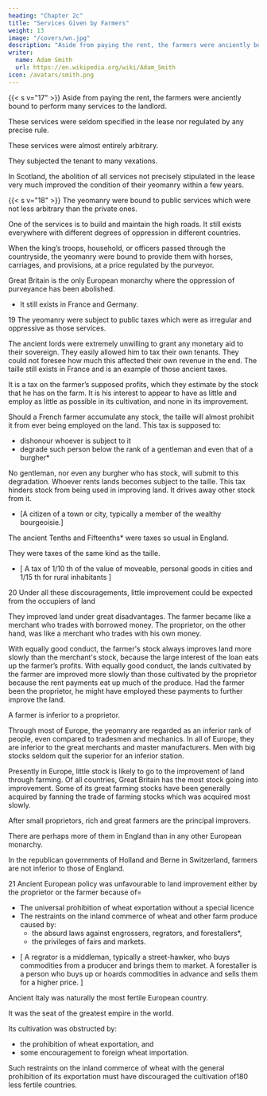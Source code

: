 ```yaml
---
heading: "Chapter 2c"
title: "Services Given by Farmers"
weight: 13
image: "/covers/wn.jpg"
description: "Aside from paying the rent, the farmers were anciently bound to perform many services to the landlord"
writer:
  name: Adam Smith
  url: https://en.wikipedia.org/wiki/Adam_Smith
icon: /avatars/smith.png
---
```




{{< s v="17" >}} Aside from paying the rent, the farmers were anciently bound to perform many services to the landlord.

These services were seldom specified in the lease nor regulated by any precise rule.

These services were almost entirely arbitrary.

They subjected the tenant to many vexations.

In Scotland, the abolition of all services not precisely stipulated in the lease very much improved the condition of their yeomanry within a few years.

{{< s v="18" >}}  The yeomanry were bound to public services which were not less arbitrary than the private ones.

One of the services is to build and maintain the high roads.
It still exists everywhere with different degrees of oppression in different countries.

When the king’s troops, household, or officers passed through the countryside, the yeomanry were bound to provide them with horses, carriages, and provisions, at a price regulated by the purveyor.


Great Britain is the only European monarchy where the oppression of purveyance has been abolished.
- It still exists in France and Germany.


19 The yeomanry were subject to public taxes which were as irregular and oppressive as those services.

The ancient lords were extremely unwilling to grant any monetary aid to their sovereign.
They easily allowed him to tax their own tenants.
They could not foresee how much this affected their own revenue in the end.
The taille still exists in France and is an example of those ancient taxes.

It is a tax on the farmer’s supposed profits, which they estimate by the stock that he has on the farm.
It is his interest to appear to have as little and employ as little as possible in its cultivation, and none in its improvement.

Should a French farmer accumulate any stock, the taille will almost prohibit it from ever being employed on the land.
This tax is supposed to:
- dishonour whoever is subject to it
- degrade such person below the rank of a gentleman and even that of a burgher*

No gentleman, nor even any burgher who has stock, will submit to this degradation. Whoever rents lands becomes subject to the taille. This tax hinders stock from being used in improving land. It drives away other stock from it.

* [A citizen of a town or city, typically a member of the wealthy bourgeoisie.]

The ancient Tenths and Fifteenths* were taxes so usual in England.

They were taxes of the same kind as the taille.
* [ A tax of 1/10 th of the value of moveable, personal goods in cities and 1/15 th for rural inhabitants ]

20 Under all these discouragements, little improvement could be expected from the occupiers of land

They improved land under great disadvantages.
The farmer became like a merchant who trades with borrowed money.
The proprietor, on the other hand, was like a merchant who trades with his own money.

With equally good conduct, the farmer's stock always improves land more slowly than the merchant's stock, because the large interest of the loan eats up the farmer’s profits.
With equally good conduct, the lands cultivated by the farmer are improved more slowly than those cultivated by the proprietor because the rent payments eat up much of the produce.
Had the farmer been the proprietor, he might have employed these payments to further improve the land.

A farmer is inferior to a proprietor.

Through most of Europe, the yeomanry are regarded as an inferior rank of people, even compared to tradesmen and mechanics.
In all of Europe, they are inferior to the great merchants and master manufacturers.
Men with big stocks seldom quit the superior for an inferior station.

Presently in Europe, little stock is likely to go to the improvement of land through farming.
Of all countries, Great Britain has the most stock going into improvement.
Some of its great farming stocks have been generally acquired by fanning the trade of farming stocks which was acquired most slowly.

After small proprietors, rich and great farmers are the principal improvers.

There are perhaps more of them in England than in any other European monarchy.

In the republican governments of Holland and Berne in Switzerland, farmers are not inferior to those of England.

21 Ancient European policy was unfavourable to land improvement either by the proprietor or the farmer because of= 
- The universal prohibition of wheat exportation without a special licence
- The restraints on the inland commerce of wheat and other farm produce caused by:
  - the absurd laws against engrossers, regrators, and forestallers*,
  - the privileges of fairs and markets.

* [ A regrator is a middleman, typically a street-hawker, who buys commodities from a producer and brings them to market. A forestaller is a person who buys up or hoards commodities in advance and sells them for a higher price. ]

Ancient Italy was naturally the most fertile European country.

It was the seat of the greatest empire in the world.

Its cultivation was obstructed by:
- the prohibition of wheat exportation, and
- some encouragement to foreign wheat importation.

Such restraints on the inland commerce of wheat with the general prohibition of its exportation must have discouraged the cultivation of180 less fertile countries.